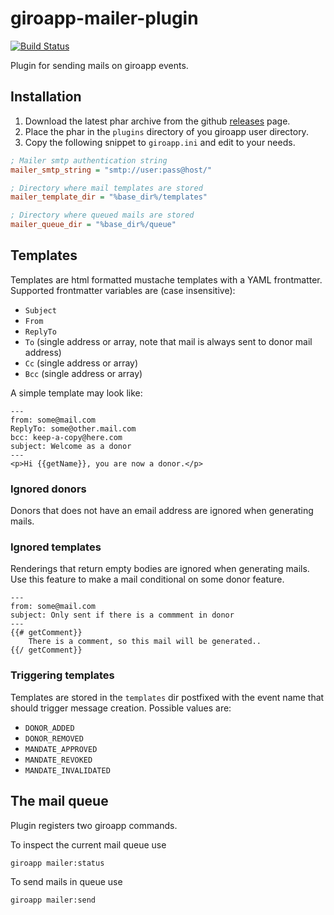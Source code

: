 # giroapp-mailer-plugin

[![Build Status](https://img.shields.io/travis/byrokrat/giroapp-mailer-plugin/master.svg?style=flat-square)](https://travis-ci.org/byrokrat/giroapp-mailer-plugin)

Plugin for sending mails on giroapp events.

## Installation

1. Download the latest phar archive from the github
   [releases](https://github.com/byrokrat/giroapp-mailer-plugin/releases) page.
1. Place the phar in the `plugins` directory of you giroapp user directory.
1. Copy the following snippet to `giroapp.ini` and edit to your needs.

```ini
; Mailer smtp authentication string
mailer_smtp_string = "smtp://user:pass@host/"

; Directory where mail templates are stored
mailer_template_dir = "%base_dir%/templates"

; Directory where queued mails are stored
mailer_queue_dir = "%base_dir%/queue"
```

## Templates

Templates are html formatted mustache templates with a YAML frontmatter.
Supported frontmatter variables are (case insensitive):

* `Subject`
* `From`
* `ReplyTo`
* `To` (single address or array, note that mail is always sent to donor mail address)
* `Cc` (single address or array)
* `Bcc` (single address or array)

A simple template may look like:

```
---
from: some@mail.com
ReplyTo: some@other.mail.com
bcc: keep-a-copy@here.com
subject: Welcome as a donor
---
<p>Hi {{getName}}, you are now a donor.</p>
```

### Ignored donors

Donors that does not have an email address are ignored when generating mails.

### Ignored templates

Renderings that return empty bodies are ignored when generating mails. Use this
feature to make a mail conditional on some donor feature.

```
---
from: some@mail.com
subject: Only sent if there is a commment in donor
---
{{# getComment}}
    There is a comment, so this mail will be generated..
{{/ getComment}}
```

### Triggering templates

Templates are stored in the `templates` dir postfixed with the event name
that should trigger message creation. Possible values are:

* `DONOR_ADDED`
* `DONOR_REMOVED`
* `MANDATE_APPROVED`
* `MANDATE_REVOKED`
* `MANDATE_INVALIDATED`

## The mail queue

Plugin registers two giroapp commands.

To inspect the current mail queue use

```shell
giroapp mailer:status
```

To send mails in queue use

```shell
giroapp mailer:send
```
